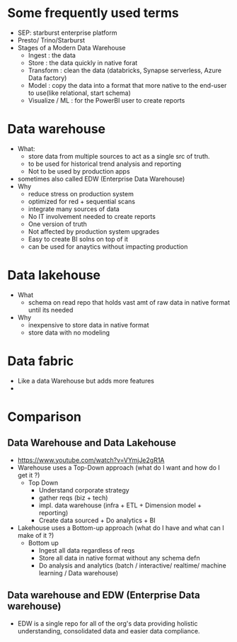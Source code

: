 # Some frequently used terms
- SEP: starburst enterprise platform
- Presto/ Trino/Starburst
- Stages of a Modern Data Warehouse
  - Ingest : the data 
  - Store : the data quickly in native forat
  - Transform : clean the data (databricks, Synapse serverless, Azure Data factory)
  - Model : copy the data into a format that more native to the end-user to use(like relational, start schema)
  - Visualize / ML : for the PowerBI user to create reports

# Data warehouse
- What: 
	- store data from multiple sources to act as a single src of truth. 
	- to be used for historical trend analysis and reporting
	- Not to be used by production apps
 - sometimes also called EDW (Enterprise Data Warehouse)
- Why
  - reduce stress on production system
  - optimized for red + sequential scans
  - integrate many sources of data
  - No IT involvement needed to create reports
  - One version of truth
  - Not affected by production system upgrades
  - Easy to create BI solns on top of it
  - can be used for anaytics without impacting production

# Data lakehouse
- What 
  - schema on read repo that holds vast amt of raw data in native format until its needed
- Why
  - inexpensive to store data in native format
  - store data with no modeling

# Data fabric
- Like a data Warehouse but adds more features 
- 
 # Comparison
 ## Data Warehouse and Data Lakehouse
 - https://www.youtube.com/watch?v=VYmjJe2gR1A
 - Warehouse uses a Top-Down approach (what do I want and how do I get it ?)
   - Top Down
     - Understand corporate strategy
     - gather reqs (biz + tech)
     - impl. data warehouse (infra + ETL + Dimension model + reporting)
     - Create data sourced + Do analytics + BI 
 - Lakehouse uses a Bottom-up approach (what do I have and what can I make of it ?)
   - Bottom up
     - Ingest all data regardless of reqs
     - Store all data in native format without any schema defn
     - Do analysis and analytics (batch / interactive/ realtime/ machine learning / Data warehouse)
  ## Data warehouse and EDW (Enterprise Data warehouse)
  - EDW is a single repo for all of the org's data providing holistic understanding, consolidated data and easier data compliance.
